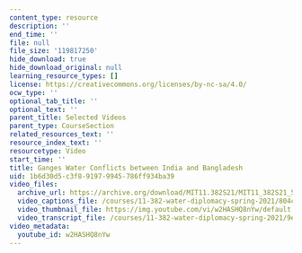 ```yaml
---
content_type: resource
description: ''
end_time: ''
file: null
file_size: '119817250'
hide_download: true
hide_download_original: null
learning_resource_types: []
license: https://creativecommons.org/licenses/by-nc-sa/4.0/
ocw_type: ''
optional_tab_title: ''
optional_text: ''
parent_title: Selected Videos
parent_type: CourseSection
related_resources_text: ''
resource_index_text: ''
resourcetype: Video
start_time: ''
title: Ganges Water Conflicts between India and Bangladesh
uid: 1b6d30d5-c3f8-9197-9945-786ff934ba39
video_files:
  archive_url: https://archive.org/download/MIT11.382S21/MIT11_382S21_5-ganges-water-conflicts_300k.mp4
  video_captions_file: /courses/11-382-water-diplomacy-spring-2021/804c6df228355bebaed8690fb70f6033_w2HASHQ8nYw.vtt
  video_thumbnail_file: https://img.youtube.com/vi/w2HASHQ8nYw/default.jpg
  video_transcript_file: /courses/11-382-water-diplomacy-spring-2021/9e8ea5010a2fd6d5217963a35013e01d_w2HASHQ8nYw.pdf
video_metadata:
  youtube_id: w2HASHQ8nYw
---
```

